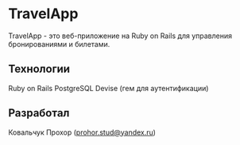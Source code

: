 # TravelApp
TravelApp - это веб-приложение на Ruby on Rails для управления бронированиями и билетами.
## Технологии
Ruby on Rails
PostgreSQL
Devise (гем для аутентификации)
## Разработал
Ковальчук Прохор (prohor.stud@yandex.ru)
